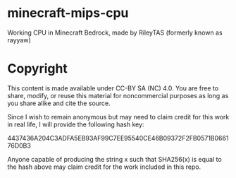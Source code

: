 # minecraft-mips-cpu
Working CPU in Minecraft Bedrock, made by RileyTAS (formerly known as rayyaw)

# Copyright

This content is made available under CC-BY SA (NC) 4.0. You are free to share, modify, or reuse this material for noncommercial purposes as long as you share alike and cite the source.

Since I wish to remain anonymous but may need to claim credit for this work in real life, I will provide the following hash key:

4437436A204C3ADFA5EB93AF99C7EE95540CE46B09372F2FB0571B066176D0B3

Anyone capable of producing the string x such that SHA256(x) is equal to the hash above may claim credit for the work included in this repo.
